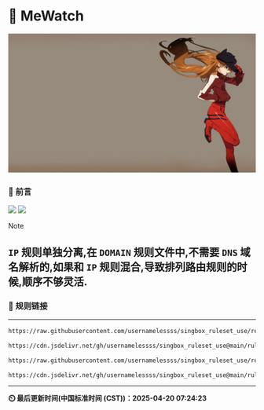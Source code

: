 
# 🧸 MeWatch
![](https://raw.githubusercontent.com/usernamelessss/picture-bed/main/images/202504042256831.jpg)
### 📣 前言
![](https://shields.io/badge/-移除重复规则-ff69b4) ![](https://shields.io/badge/-IP&nbsp;规则单独存放不与&nbsp;DOMAIN&nbsp;等混合-green)
> [!NOTE]
**`IP` 规则单独分离,在 `DOMAIN` 规则文件中,不需要 `DNS` 域名解析的,如果和 `IP` 规则混合,导致排列路由规则的时候,顺序不够灵活.**
---

###  🔗 规则链接
---

```url
https://raw.githubusercontent.com/usernamelessss/singbox_ruleset_use/refs/heads/main/rule/MeWatch/MeWatch_No_IP.json
```

```url
https://cdn.jsdelivr.net/gh/usernamelessss/singbox_ruleset_use@main/rule/MeWatch/MeWatch_No_IP.json
```

```url
https://raw.githubusercontent.com/usernamelessss/singbox_ruleset_use/refs/heads/main/rule/MeWatch/MeWatch_No_IP.srs
```

```url
https://cdn.jsdelivr.net/gh/usernamelessss/singbox_ruleset_use@main/rule/MeWatch/MeWatch_No_IP.srs
```

---
**⏲️ 最后更新时间(中国标准时间 (CST))：2025-04-20 07:24:23**